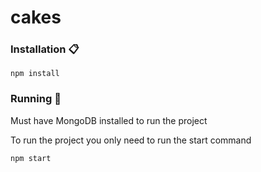 # cakes

### Installation 📋

```
npm install
```


### Running 🚀
Must have MongoDB installed to run the project

To run the project you only need to run the start command

```
npm start
```

